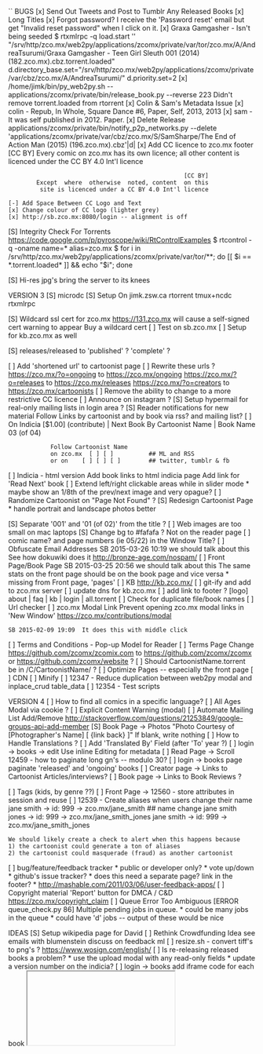 ``
BUGS
[x] Send Out Tweets and Post to Tumblr Any Released Books
    [x] Long Titles
[x] Forgot password?
    I receive the 'Password reset' email but get "Invalid reset
    password" when I click on it.
[x] Graxa Gamgasher - Isn't being seeded
    $ rtxmlrpc -q load.start '' "/srv/http/zco.mx/web2py/applications/zcomx/private/var/tor/zco.mx/A/AndreaTsurumi/Graxa Gamgasher - Teen Girl Sleuth 001 (2014) (182.zco.mx).cbz.torrent.loaded" d.directory_base.set=\"/srv/http/zco.mx/web2py/applications/zcomx/private/var/cbz/zco.mx/A/AndreaTsurumi/\" d.priority.set=2
[x] /home/jimk/bin/py_web2py.sh -- applications/zcomx/private/bin/release_book.py --reverse 223
    Didn't remove torrent.loaded from rtorrent
    [x] Colin & Sam's Metadata Issue
        [x] colin - Repub, In Whole, Square Dance #6, Paper, Self, 2013, 2013
        [x] sam - It was self published in 2012. Paper.
[x] Delete Release
    applications/zcomx/private/bin/notify_p2p_networks.py --delete 'applications/zcomx/private/var/cbz/zco.mx/S/SamSharpe/The End of Action Man (2015) (196.zco.mx).cbz'|d|
[x] Add CC licence to zco.mx footer
                                                      [CC BY]
         Every comic on zco.mx has its own licence; all other
        content is licenced under the CC BY 4.0 Int'l licence

                                                      [CC BY]
            Except  where  otherwise  noted, content  on this
             site is licenced under a CC BY 4.0 Int'l licence

    [-] Add Space Between CC Logo and Text
    [x] Change colour of CC logo (lighter grey)
    [x] http://sb.zco.mx:8080/login -- alignment is off

[S] Integrity Check For Torrents
    https://code.google.com/p/pyroscope/wiki/RtControlExamples
    $ rtcontrol -q -oname name=* alias=zco.mx
    $ for i in /srv/http/zco.mx/web2py/applications/zcomx/private/var/tor/**; do [[ $i == *.torrent.loaded* ]] && echo "$i"; done

[S] Hi-res jpg's bring the server to its knees

VERSION 3
[S] microdc
    [S] Setup On jimk.zsw.ca
        rtorrent
        tmux+ncdc
        rtxmlrpc

[S] Wildcard ssl cert for zco.mx
    https://131.zco.mx will cause a self-signed cert warning to appear
    Buy a wildcard cert
    [ ] Test on sb.zco.mx
    [ ] Setup for kb.zco.mx as well

[S] releases/released to 'published' ?  'complete' ?

[ ] Add 'shortened url' to cartoonist page
[ ] Rewrite these urls ?
    https://zco.mx/?o=ongoing to https://zco.mx/ongoing
    https://zco.mx/?o=releases to https://zco.mx/releases
    https://zco.mx/?o=creators to https://zco.mx/cartoonists
[ ] Remove the ability to change to a more restrictive CC licence
[ ] Announce on instagram ?
[S] Setup hypermail for real-only mailing lists in login area ?
[S] Reader notifications for new material
    Follow Links
        by cartoonist and by book
        via rss? and mailing list?
    [ ] On Indicia
        [$1.00] (contribute) | Next Book By Cartoonist Name
                             | Book Name 03 (of 04)

                Follow Cartoonist Name
                on zco.mx  [ ] [ ]          ## ML and RSS
                or on    [ ] [ ] [ ]        ## twitter, tumblr & fb

[ ] Indicia - html version
    Add book links to html indicia page
    Add link for 'Read Next' book
[ ] Extend left/right clickable areas while in slider mode
    * maybe show an 1/8th of the prev/next image and very opague?
[ ] Randomize Cartoonist on "Page Not Found" ?
[S] Redesign Cartoonist Page
    * handle portrait and landscape photos better


[S] Separate '001' and '01 (of 02)' from the title ?
[ ] Web images are too small on mac laptops
[S] Change bg to #fafafa ?
    Not on the reader page
[ ] comic name? and page numbers (ie 05/22) in the Window Title?
[ ] Obfuscate Email Addresses
    SB 2015-03-26 10:19  we should talk about this
    See how dokuwiki does it
    http://bronze-age.com/nospam/
[ ] Front Page/Book Page
    SB 2015-03-25 20:56  we should talk about this
    The same stats on the front page should be on the book page and
    vice versa
    * missing from Front page, 'pages'
[ ] KB
    http://kb.zco.mx/
    [ ] git-ify and add to zco.mx server
    [ ] update dns for kb.zco.mx
    [ ] add link to footer ?
        [logo] about | faq | kb | login | all.torrent
[ ] Check for duplicate file/book names
[ ] Url checker
[ ] zco.mx Modal Link
    Prevent opening zco.mx modal links in 'New Window'
    https://zco.mx/contributions/modal

    SB 2015-02-09 19:09  It does this with middle click
[ ] Terms and Conditions - Pop-up Model for Reader
[ ] Terms Page
    Change https://github.com/zcomx/zcomix.com to
    https://github.com/zcomx/zcomx or
    https://github.com/zcomx/website ?
[ ] Should CartoonistName.torrent be in /C/CartoonistName/ ?
[ ] Optimize Pages -- especially the front page
    [ ] CDN
    [ ] Minify
[ ] 12347 - Reduce duplication between web2py modal and inplace_crud table_data
[ ] 12354 - Test scripts


VERSION 4
[ ] How to find all comics in a specific language?
[ ] All Ages Modal via cookie ?
[ ] Explicit Content Warning (modal)
[ ] Automate Mailing List Add/Remove
    http://stackoverflow.com/questions/21253849/google-groups-api-add-member
[S] Book Page -> Photos
        "Photo Courtesy of [Photographer's Name]    [  {link back}  ]"
        If blank, write nothing
[ ] How to Handle Translations ?
    [ ] Add 'Translated By' Field  (after 'To' year ?)
[ ] login -> books -> edit
    Use inline Editing for metadata
[ ] Read Page -> Scroll
    12459 - how to paginate long gn's -- modulo 30?
[ ] login -> books page
    paginate 'released' and 'ongoing' books
[ ] Creator page -> Links to Cartoonist Articles/interviews?
[ ] Book page -> Links to Book Reviews ?

[ ] Tags (kids, by genre ??)
[ ] Front Page -> 12560 - store attributes in session and reuse
[ ] 12539 - Create aliases when users change their name
    jane smith -> id: 999 -> zco.mx/jane_smith
    ## name change
    jane smith jones -> id: 999 -> zco.mx/jane_smith_jones
    jane smith -> id: 999 -> zco.mx/jane_smith_jones

    We should likely create a check to alert when this happens because
    1) the cartoonist could generate a ton of aliases
    2) the cartoonist could masquerade (fraud) as another cartoonist
[ ] bug/feature/feedback tracker
    * public or developer only?
    * vote up/down
    * github's issue tracker?
    * does this need a separate page?  link in the footer?
    * http://mashable.com/2011/03/06/user-feedback-apps/
[ ] Copyright material
    'Report' button for DMCA / C&D
    https://zco.mx/copyright_claim
[ ] Queue Error Too Ambiguous
    [ERROR queue_check.py 86] Multiple pending jobs in queue.
    * could be many jobs in the queue
    * could have 'd' jobs -- output of these would be nice


IDEAS
[S] Setup wikipedia page for David
[ ] Rethink Crowdfunding Idea
    see emails with blumenstein
    discuss on feedback ml
[ ] resize.sh - convert tiff's to png's ?
    https://www.wosign.com/english/
[ ] Is re-releasing released books a problem?
    * use the upload modal with any read-only fields
    * update a version number on the indicia?
[ ] login -> books
    add iframe code for each book
    <embed/>
    <iframe/>
    SB 2014-08-29 11:24  This needs more thought
[-] Guided view using Perfect Viewer ?
    The main dev, Lin Rookie (rookiestudio@gmail.com), suggests guided
    view is possible with opencv but he believes the feature is not
    useful and it is a low priority.  He said the source is closed and
    he does not take bounties towards new features.
[ ] bio and book description - wikipedia api?
    https://github.com/goldsmith/Wikipedia          ## wikipedia api
[ ] user comments? - disqus api? reddit api?
    * cartoonist chooses comments to form a digital letters page?
[ ] RDFa-html meta
    https://wiki.creativecommons.org/Frequently_Asked_Questions#What_does_it_mean_that_Creative_Commons_licenses_are_.22machine-readable.22.3F
    http://www.w3.org/TR/html-rdfa/
[ ] RiP!: remix torrent ?
[ ] Social media links other than on the indicia ??
[ ] Read Page
    Navigate with mouse scroll as well ?
    http://geekwagon.net/projects/xkcd1190/
    h-scroll - http://danielschafferbrooklyncomics.com/books/uncategorized/all-you-need/
    2-page slider ?
``
# vim:set ft=dm:
